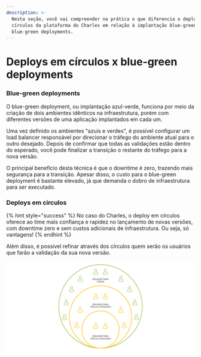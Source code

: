 ```yaml
---
description: >-
  Nesta seção, você vai compreender na prática o que diferencia o deploy em
  círculos da plataforma do Charles em relação à implantação blue-green, ou
  blue-green deployments.
---
```


# Deploys em círculos x blue-green deployments

### Blue-green deployments 

O blue-green deployment, ou implantação azul-verde, funciona por meio da criação de dois ambientes idênticos na infraestrutura, porém com diferentes versões de uma aplicação implantados em cada um. 

Uma vez definido os ambientes "azuis e verdes", é possível configurar um load balancer responsável por direcionar o tráfego do ambiente atual para o outro desejado. Depois de confirmar que todas as validações estão dentro do esperado, você pode finalizar a transição o restante do tráfego para a nova versão.

O principal benefício desta técnica é que o downtime é zero, trazendo mais segurança para a transição. Apesar disso, o custo para o blue-green deployment é bastante elevado, já que demanda o dobro de infraestrutura para ser executado. 

### Deploys em círculos 

{% hint style="success" %}
No caso do Charles, o deploy em círculos oferece ao time mais confiança e rapidez no lançamento de novas versões, com downtime zero e sem custos adicionais de infraestrutura. Ou seja, só vantagens! 
{% endhint %}

Além disso, é possível refinar através dos círculos quem serão os usuários que farão a validação da sua nova versão. 

![](../.gitbook/assets/conceito-de-deploy-em-circulos%20%285%29.png)

